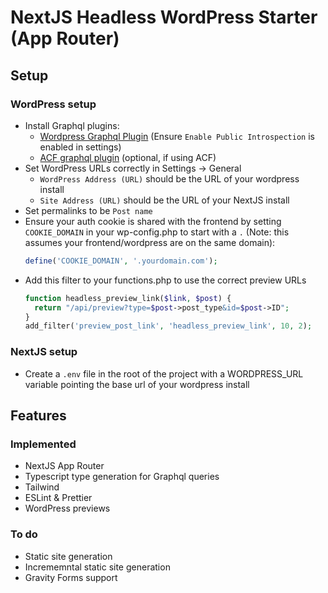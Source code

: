 # NextJS Headless WordPress Starter (App Router)

## Setup

### WordPress setup

- Install Graphql plugins:
  - [Wordpress Graphql Plugin](https://wordpress.org/plugins/wp-graphql/) (Ensure `Enable Public Introspection` is enabled in settings)
  - [ACF graphql plugin](https://wordpress.org/plugins/wpgraphql-acf/) (optional, if using ACF)
- Set WordPress URLs correctly in Settings -> General
  - `WordPress Address (URL)` should be the URL of your wordpress install
  - `Site Address (URL)` should be the URL of your NextJS install
- Set permalinks to be `Post name`
- Ensure your auth cookie is shared with the frontend by setting `COOKIE_DOMAIN` in your wp-config.php to start with a `.` (Note: this assumes your frontend/wordpress are on the same domain):
  ```php
  define('COOKIE_DOMAIN', '.yourdomain.com');
  ```
- Add this filter to your functions.php to use the correct preview URLs
  ```php
  function headless_preview_link($link, $post) {
    return "/api/preview?type=$post->post_type&id=$post->ID";
  }
  add_filter('preview_post_link', 'headless_preview_link', 10, 2);
  ```

### NextJS setup

- Create a `.env` file in the root of the project with a WORDPRESS_URL variable pointing the base url of your wordpress install

## Features

### Implemented

- NextJS App Router
- Typescript type generation for Graphql queries
- Tailwind
- ESLint & Prettier
- WordPress previews

### To do

- Static site generation
- Incrememntal static site generation
- Gravity Forms support
